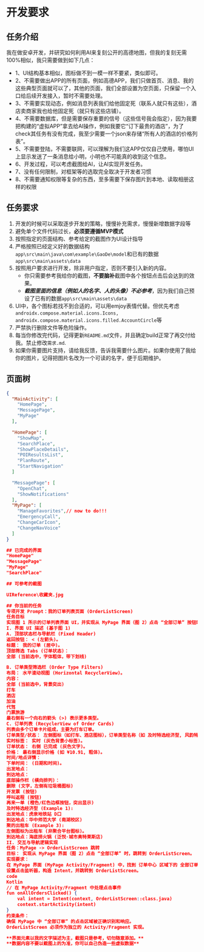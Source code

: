 
# 开发要求
## 任务介绍
我在做安卓开发，并研究如何利用AI来复刻公开的高德地图，但我的复刻无需100%相似，我只需要做到如下几点：
- 1、UI结构基本相似，图标做不到一模一样不要紧，类似即可。
- 2、不需要做出APP的所有页面，例如高德APP，我们只做首页、消息、我的这些典型页面就可以了，其他的页面，我们全部设置为空页面，只保留一个入口给后续开发接入，暂时不需要处理。
- 3、不需要实现动态，例如消息列表我们给他固定死（联系人就只有这些），酒店卖商家我也给他固定死（就只有这些店铺）。
- 4、不需要数据库，但是需要保存重要的信号（这些信号我会指定），因为我要把构建的“虚拟APP”拿去给AI操作，例如我要它“订下最贵的酒店”，为了check其任务有没有完成，我至少需要一个json来存储“所有人的酒店的价格列表”。
- 5、不需要登陆，不需要联网，可以理解为我们这APP仅仅自己使用，哪怕UI上显示发送了一条消息给小明，小明也不可能真的收到这个信息。
- 6、开发过程，可以考虑截图给AI，让AI实现开发任务。
- 7、没有任何限制，对框架等的选取完全取决于开发者习惯
- 8、不需要通知权限等复杂的东西，至多需要下保存图片到本地、读取相册这样的权限

## 任务要求
1. 开发的时候可以采取逐步开发的策略，慢慢补充需求，慢慢新增数据字段等
2. 避免单个文件代码过长，**必须要遵循MVP模式**
3. 按照指定的页面结构、参考给定的截图作为UI设计指导
4. 严格按照已经定义好的数据结构`app\src\main\java\com\example\GaoDe\model`和已有的数据`app\src\main\assets\data`
5. 按照用户要求进行开发，除非用户指定，否则不要引入新的内容。
    - 你只需要参考我给你的截图，**不要脑补**截图中各个按钮点击后会达到的效果。
    - ***截图里面的信息（例如人的名字、人的头像）不必参考***，因为我们自己预设了已有的数据`app\src\main\assets\data`
6. UI中，各个图标若找不到合适的，可以用emjoy表情代替。但优先考虑`androidx.compose.material.icons.Icons, androidx.compose.material.icons.filled.AccountCircle`等
7. 严禁执行删除文件等危险操作。
8. 每当你修改完代码，记得更新`README.md`文件，并且确定build正常了再交付给我。禁止修改`需求.md`.
9. 如果你需要图片支持，请给我反馈，告诉我需要什么图片。如果你使用了我给你的图片，记得把图片名改为一个可读的名字，便于后期维护。

## 页面树
```json
{
  "MainActivity": [
    "HomePage",
    "MessagePage",
    "MyPage"
  ],

  "HomePage": [
    "ShowMap",
    "SearchPlace",
    "ShowPlaceDetails",   
    "POIResultsList",        
    "PlanRoute",
    "StartNavigation"
  ]

  "MessagePage": [
    "OpenChat",
    "ShowNotifications"
  ],
  "MyPage": [
    "ManageFavorites",// now to do!!!
    "EmergencyCall",
    "ChangeCarIcon",
    "ChangeNavVoice"
  ]
}

## 已完成的界面
"HomePage"
"MessagePage"
"MyPage"
"SearchPlace"

## 可参考的截图

UIReference\收藏夹.jpg

## 你当前的任务
专项开发 Prompt：我的订单列表页面 (OrderListScreen)
任务目标
实现图 1 所示的订单列表界面 UI，并实现从 MyPage 界面（图 2）点击 “全部订单” 按钮时成功跳转到此页面。
I. 界面 UI 描述 (基于图 1)
A. 顶部状态栏与导航栏 (Fixed Header)
返回按钮： < (左箭头)。
标题： 我的订单 (居中)。
顶部筛选 Tabs (订单状态)：
全部 (当前选中，字体粗体，带下划线)

B. 订单类型筛选栏 (Order Type Filters)
布局： 水平滚动视图 (Horizontal RecyclerView)。
内容：
全部 (当前选中，背景突出)
打车
酒店
加油
代驾
门票旅游
最右侧有一个向右的箭头 (>) 表示更多类型。
C. 订单列表 (RecyclerView of Order Cards)
列表由多个订单卡片组成，主要为打车订单。
订单类型/状态： 左侧图标（如打车、酒店图标），订单类型名称（如 及时特选经济型, 风韵特选经济型）。
实时标签： 实时 (灰色背景小标签)。
订单状态： 右侧 已完成 (灰色文字)。
价格： 最右侧显示价格 (如 ¥10.91, 粗体)。
时间/地点详情：
下单时间： (日期和时间)。
出发地点：
到达地点：
底部操作栏 (横向排列)：
删除 (文字，左侧有垃圾桶图标)
开发票 (按钮)
呼叫返程 (按钮)
再来一单 (橙色/红色边框按钮，突出显示)
及时特选经济型 (Example 1):
出发地点：虎泉地铁站 D口
到达地点：华中师范大学 (南湖校区)
聚的出租车 (Example 3):
左侧图标为出租车 (非聚合平台图标)。
到达地点：海底捞火锅 (泛悦·城市奥特莱斯店)
II. 交互与导航逻辑实现
任务：MyPage -> OrderListScreen 跳转
目标： 实现从 MyPage 界面（图 2）点击 “全部订单” 时，跳转到 OrderListScreen。
实现要求：
在 MyPage 界面 (MyPage Activity/Fragment) 中，找到 订单中心 区域下的 全部订单 按钮（或入口）。
设置点击监听器，构造 Intent，并跳转到 OrderListScreen。
code
Kotlin
// 在 MyPage Activity/Fragment 中处理点击事件
fun onAllOrdersClicked() {
    val intent = Intent(context, OrderListScreen::class.java)
    context.startActivity(intent)
}
约束条件：
确保 MyPage 中 “全部订单” 的点击区域被正确识别和响应。
OrderListScreen 必须作为独立的 Activity/Fragment 实现。

**界面元素以我的文字描述为主，截图只是参考，切勿随意添加。**
**数据内容不要以截图上的为准，你可以自己伪造一些虚拟数据**